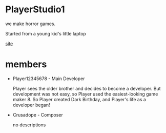 # PlayerStudio1

we make horror games.

Started from a young kid's little laptop

[site](https://www.playerstudio1.com)

# members

* Player12345678 - Main Developer

    Player sees the older brother and decides to become a developer.
    But development was not easy, so Player used the easiest-looking game maker 8.
    So Player created Dark Birthday, and Player's life as a developer began!

* Crusadope - Composer

  no descriptions

# 
